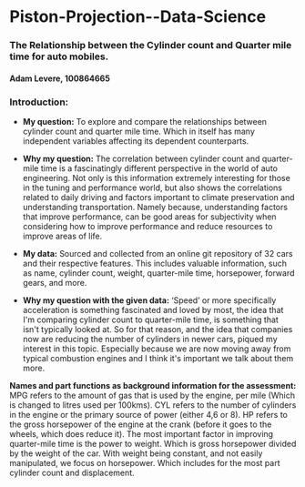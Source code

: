 # Piston-Projection--Data-Science

### The Relationship between the Cylinder count and Quarter mile time for auto mobiles.

#### Adam Levere, 100864665

### Introduction:

 * **My question:** To explore and compare the relationships between cylinder count and quarter mile time. Which in itself has many independent variables affecting its dependent counterparts.

 * **Why my question:** The correlation between cylinder count and quarter-mile time is a fascinatingly different perspective in the world of auto engineering. Not only is this information extremely interesting for those in the tuning and performance world, but also shows the correlations related to daily driving and factors important to climate preservation and understanding transportation. Namely because, understanding factors that improve performance, can be good areas for subjectivity when considering how to improve performance and reduce resources to improve areas of life.

 * **My data:** Sourced and collected from an online git repository of 32 cars and their respective features. This includes valuable information, such as name, cylinder count, weight, quarter-mile time, horsepower, forward gears, and more.
 

 * **Why my question with the given data:** ‘Speed’ or more specifically acceleration is something fascinated and loved by most, the idea that I'm comparing cylinder count to quarter-mile time, is something that isn't typically looked at. So for that reason, and the idea that companies now are reducing the number of cylinders in newer cars, piqued my interest in this topic. Especially because we are now moving away from typical combustion engines and I think it's important we talk about them more.
 

 **Names and part functions as background information for the assessment:** MPG refers to the amount of gas that is used by the engine, per mile (Which is changed to litres used per 100kms). CYL refers to the number of cylinders in the engine or the primary source of power (either 4,6 or 8). HP refers to the gross horsepower of the engine at the crank (before it goes to the wheels, which does reduce it). The most important factor in improving quarter-mile time is the power to weight. Which is gross horsepower divided by the weight of the car. With weight being constant, and not easily manipulated, we focus on horsepower. Which includes for the most part cylinder count and displacement.
 

